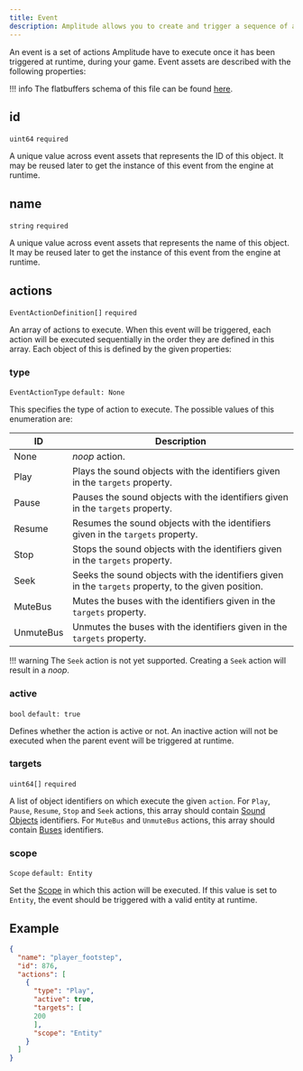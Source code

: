 ```yaml
---
title: Event
description: Amplitude allows you to create and trigger a sequence of actions at runtime with events.
---
```


An event is a set of actions Amplitude have to execute once it has been triggered at runtime, during your game. Event assets are described with the following properties:

!!! info
    The flatbuffers schema of this file can be found [here](https://github.com/AmplitudeAudio/sdk/blob/main/schemas/event_definition.fbs).

## id

`uint64` `required`

A unique value across event assets that represents the ID of this object. It may be reused later to get the instance of this event from the engine at runtime.

## name

`string` `required`

A unique value across event assets that represents the name of this object. It may be reused later to get the instance of this event from the engine at runtime.

## actions

`EventActionDefinition[]` `required`

An array of actions to execute. When this event will be triggered, each action will be executed sequentially in the order they are defined in this array. Each object of this is defined by the given properties:

### type

`EventActionType` `default: None`

This specifies the type of action to execute. The possible values of this enumeration are:

| ID        | Description                                                                                          |
| --------- | ---------------------------------------------------------------------------------------------------- |
| None      | _noop_ action.                                                                                       |
| Play      | Plays the sound objects with the identifiers given in the `targets` property.                        |
| Pause     | Pauses the sound objects with the identifiers given in the `targets` property.                       |
| Resume    | Resumes the sound objects with the identifiers given in the `targets` property.                      |
| Stop      | Stops the sound objects with the identifiers given in the `targets` property.                        |
| Seek      | Seeks the sound objects with the identifiers given in the `targets` property, to the given position. |
| MuteBus   | Mutes the buses with the identifiers given in the `targets` property.                                |
| UnmuteBus | Unmutes the buses with the identifiers given in the `targets` property.                              |

!!! warning
    The `Seek` action is not yet supported. Creating a `Seek` action will result in a _noop_.

### active

`bool` `default: true`

Defines whether the action is active or not. An inactive action will not be executed when the parent event will be triggered at runtime.

### targets

`uint64[]` `required`

A list of object identifiers on which execute the given `action`. For `Play`, `Pause`, `Resume`, `Stop` and `Seek` actions, this array should contain [Sound Objects] identifiers. For `MuteBus` and `UnmuteBus` actions, this array should contain [Buses] identifiers.

### scope

`Scope` `default: Entity`

Set the [Scope] in which this action will be executed. If this value is set to `Entity`, the event should be triggered with a valid entity at runtime.

## Example

```json {title="player_footstep.json"}
{
  "name": "player_footstep",
  "id": 876,
  "actions": [
    {
      "type": "Play",
      "active": true,
      "targets": [
      200
      ],
      "scope": "Entity"
    }
  ]
}
```

[Sound Objects]: ./sound-object.md
[Buses]: ./buses-config.md
[Scope]: ./api.md#scope
